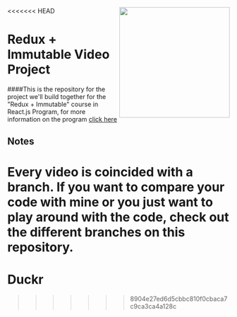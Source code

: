 <<<<<<< HEAD
<img src="http://www.reactjsprogram.com/images/reactjsprogram-500.png" width="250" align="right">

Redux + Immutable Video Project
========

####This is the repository for the project we'll build together for the "Redux + Immutable" course in React.js Program, for more information on the program [click here](http://reactjsprogram.com)

## Notes
Every video is coincided with a branch. If you want to compare your code with mine or you just want to play around with the code, check out the different branches on this repository.
=======
# Duckr
>>>>>>> 8904e27ed6d5cbbc810f0cbaca7c9ca3ca4a128c
